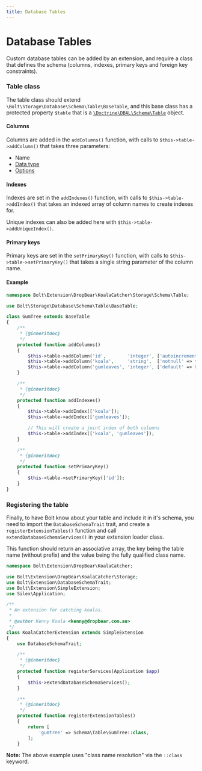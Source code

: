 ```yaml
---
title: Database Tables
---
```

Database Tables
===============

Custom database tables can be added by an extension, and require a class that
defines the schema (columns, indexes, primary keys and foreign key constraints).


### Table class

The table class should extend `\Bolt\Storage\Database\Schema\Table\BaseTable`,
and this base class has a protected property `$table` that is a
[`\Doctrine\DBAL\Schema\Table`](http://www.doctrine-project.org/api/dbal/2.5/class-Doctrine.DBAL.Schema.Table.html) object.


#### Columns

Columns are added in the `addColumns()` function, with calls to
`$this->table->addColumn()` that takes three parameters:

  * Name
  * [Data type](http://docs.doctrine-project.org/projects/doctrine-dbal/en/latest/reference/types.html)
  * [Options](http://docs.doctrine-project.org/projects/doctrine-dbal/en/latest/reference/schema-representation.html#column)


#### Indexes

Indexes are set in the `addIndexes()` function, with calls to
`$this->table->addIndex()` that takes an indexed array of column names to create
indexes for.

Unique indexes can also be added here with `$this->table->addUniqueIndex()`.


#### Primary keys

Primary keys are set in the `setPrimaryKey()` function, with calls to
`$this->table->setPrimaryKey()` that takes a single string parameter of the
column name.


#### Example

```php
namespace Bolt\Extension\DropBear\KoalaCatcher\Storage\Schema\Table;

use Bolt\Storage\Database\Schema\Table\BaseTable;

class GumTree extends BaseTable
{
    /**
     * {@inheritdoc}
     */
    protected function addColumns()
    {
        $this->table->addColumn('id',        'integer', ['autoincrement' => true]);
        $this->table->addColumn('koala',     'string',  ['notnull' => false]);
        $this->table->addColumn('gumleaves', 'integer', ['default' => 0]);
    }

    /**
     * {@inheritdoc}
     */
    protected function addIndexes()
    {
        $this->table->addIndex(['koala']);
        $this->table->addIndex(['gumleaves']);

        // This will create a joint index of both columns
        $this->table->addIndex(['koala', 'gumleaves']);
    }

    /**
     * {@inheritdoc}
     */
    protected function setPrimaryKey()
    {
        $this->table->setPrimaryKey(['id']);
    }
}
```

### Registering the table

Finally, to have Bolt know about your table and include it in it's schema, you
need to import the `DatabaseSchemaTrait` trait, and create a `registerExtensionTables()`
function and call `extendDatabaseSchemaServices()` in your extension loader class.

This function should return an associative array, the key being the table name
(without prefix) and the value being the fully qualified class name.

```php
namespace Bolt\Extension\DropBear\KoalaCatcher;

use Bolt\Extension\DropBear\KoalaCatcher\Storage;
use Bolt\Extension\DatabaseSchemaTrait;
use Bolt\Extension\SimpleExtension;
use Silex\Application;

/**
 * An extension for catching koalas.
 *
 * @author Kenny Koala <kenny@dropbear.com.au>
 */
class KoalaCatcherExtension extends SimpleExtension
{
    use DatabaseSchemaTrait;

    /**
     * {@inheritdoc}
     */
    protected function registerServices(Application $app)
    {
        $this->extendDatabaseSchemaServices();
    }

    /**
     * {@inheritdoc}
     */
    protected function registerExtensionTables()
    {
        return [
            'gumtree' => Schema\Table\GumTree::class,
        ];
    }
```

**Note:** The above example uses "class name resolution" via the `::class` keyword.
